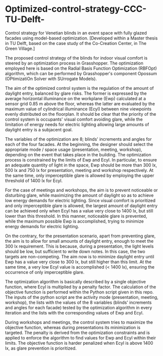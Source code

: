 # Optimized-control-strategy-CCC-TU-Delft-
Control strategy for Venetian blinds in an event space with fully glazed facades using model-based optimization.
[Developed within a Master thesis in TU Delft, based on the case study of the Co-Creation Center, in The Green Village.]

The proposed control strategy of the blinds for indoor visual comfort is steered by an optimization process in Grasshopper. The optimization employed here is based on the Radial Basis Function Optimization (RBFOpt) algorithm, which can be performed by Grasshopper's component Opossum (OPtimizatiOn Solver with SUrrogate Models). 

The aim of the optimized control system is  the regulation of the amount of daylight entry, balanced by glare risks. The former is expressed by the average horizontal illuminance on the workplane (Ewp) calculated at a sensor grid 0.85 m above the floor, whereas the latter are evaluated by the maximum value of cylindrical illuminance (Ecyl) between nine viewpoints evenly distributed on the floorplan. It should be clear that the priority of the control system is occupants' visual comfort avoiding glare, while the limitation of energy needs for electric lighting allowing large amounts of daylight entry is a subjacent goal.

The variables of the optimization are 8; blinds' increments and angles for each of the four facades. At the beginning, the designer should select the appropriate mode / space usage (presentation, meeting, workshop), depending on the event that takes place in the building. The optimization process is constrained by the limits of Ewp and Ecyl. In particular, to ensure an adequate quantity of light in the space, Ewp should be more than 300 lx, 500 lx and 750 lx for presentation, meeting and workshop respectively. At the same time, only imperceptible glare is allowed by employing the upper threshold of 1400 lx for Ecyl.

For the case of meetings and workshops, the aim is to prevent noticeable or disturbing glare, while maximizing the amount of daylight so as to achieve low energy demands for electric lighting. Since visual comfort is prioritized and only imperceptible glare is allowed, the largest amount of daylight entry can be achieved only when Ecyl has a value very close to 1400 lx, but still lower than this threshold. In this manner, noticeable glare is prevented, while the maximum possible Ewp is accomplished, trying to minimize energy demands for electric lighting. 

On the contrary, for the presentation scenario, apart from preventing glare, the aim is to allow for small amounts of daylight entry, enough to meet the 300 lx requirement. This is because, during a presentation, the light levels should be low, but sufficient to write down notes. In this case, the two targets are non-competing. The aim now is to minimize daylight entry until Ewp has a value very close to 300 lx, but still higher than this limit. At the same time, a very low Ecyl value is accomplished (< 1400 lx), ensuring the occurrence of only imperceptible glare.

The optimization algorithm is basically described by a single objective function, where Ecyl is multiplied by a penalty factor. The calculation of the objective function is performed within the Python script given in this repo. The inputs of the python script are the activity mode (presentation, meeting, workshop), the lists with the values of the 8 variables (blinds' increments and angles for each facade) tested by the optimization algorithm in every iteration and the lists with the corresponding values of Ewp and Ecyl.

During workshops and meetings, the control system tries to maximize the objective function, whereas during presentations its minimization is targeted. The penalty is derived from the optimization constraints and is applied to enforce the algorithm to find values for Ewp and Ecyl within their limits. The objective function is harder penalized when Ecyl is above 1400 lx, as glare prevention is prioritized.
